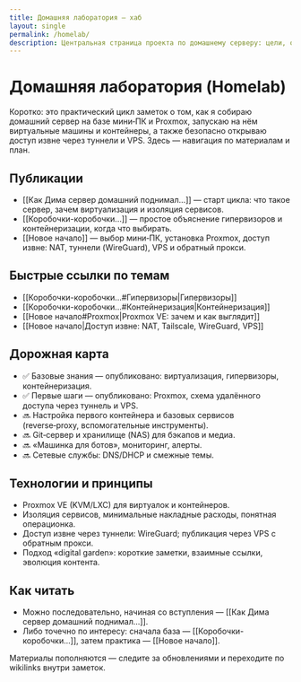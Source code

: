 ```yaml
---
title: Домашняя лаборатория — хаб
layout: single
permalink: /homelab/
description: Центральная страница проекта по домашнему серверу: цели, оглавление, дорожная карта и быстрые ссылки.
---
```


# Домашняя лаборатория (Homelab)

Коротко: это практический цикл заметок о том, как я собираю домашний сервер на базе мини‑ПК и Proxmox, запускаю на нём виртуальные машины и контейнеры, а также безопасно открываю доступ извне через туннели и VPS. Здесь — навигация по материалам и план.

## Публикации
- [[Как Дима сервер домашний поднимал...]] — старт цикла: что такое сервер, зачем виртуализация и изоляция сервисов.
- [[Коробочки-коробочки...]] — простое объяснение гипервизоров и контейнеризации, когда что выбирать.
- [[Новое начало]] — выбор мини‑ПК, установка Proxmox, доступ извне: NAT, туннели (WireGuard), VPS и обратный прокси.

## Быстрые ссылки по темам
- [[Коробочки-коробочки...#Гипервизоры|Гипервизоры]]
- [[Коробочки-коробочки...#Контейнеризация|Контейнеризация]]
- [[Новое начало#Proxmox|Proxmox VE: зачем и как выглядит]]
- [[Новое начало|Доступ извне: NAT, Tailscale, WireGuard, VPS]]

## Дорожная карта
- ✅ Базовые знания — опубликовано: виртуализация, гипервизоры, контейнеризация.
- ✅ Первые шаги — опубликовано: Proxmox, схема удалённого доступа через туннель и VPS.
- 🔜 Настройка первого контейнера и базовых сервисов (reverse‑proxy, вспомогательные инструменты).
- 🔜 Git‑сервер и хранилище (NAS) для бэкапов и медиа.
- 🔜 «Машинка для ботов», мониторинг, алерты.
- 🔜 Сетевые службы: DNS/DHCP и смежные темы.

## Технологии и принципы
- Proxmox VE (KVM/LXC) для виртуалок и контейнеров.
- Изоляция сервисов, минимальные накладные расходы, понятная операционка.
- Доступ извне через туннели: WireGuard; публикация через VPS с обратным прокси.
- Подход «digital garden»: короткие заметки, взаимные ссылки, эволюция контента.

## Как читать
- Можно последовательно, начиная со вступления — [[Как Дима сервер домашний поднимал...]].
- Либо точечно по интересу: сначала база — [[Коробочки-коробочки...]], затем практика — [[Новое начало]].

Материалы пополняются — следите за обновлениями и переходите по wikilinks внутри заметок.
